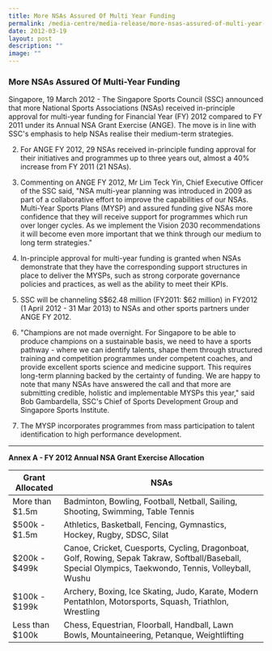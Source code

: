 ```yaml
---
title: More NSAs Assured Of Multi Year Funding
permalink: /media-centre/media-release/more-nsas-assured-of-multi-year-funding/
date: 2012-03-19
layout: post
description: ""
image: ""
---
```

### **More NSAs Assured Of Multi-Year Funding**


Singapore, 19 March 2012 - The Singapore Sports Council (SSC) announced that more National Sports Associations (NSAs) received in-principle approval for multi-year funding for Financial Year (FY) 2012 compared to FY 2011 under its Annual NSA Grant Exercise (ANGE). The move is in line with SSC's emphasis to help NSAs realise their medium-term strategies.

2. For ANGE FY 2012, 29 NSAs received in-principle funding approval for their initiatives and programmes up to three years out, almost a 40% increase from FY 2011 (21 NSAs).

3. Commenting on ANGE FY 2012, Mr Lim Teck Yin, Chief Executive Officer of the SSC said, "NSA multi-year planning was introduced in 2009 as part of a collaborative effort to improve the capabilities of our NSAs. Multi-Year Sports Plans (MYSP) and assured funding give NSAs more confidence that they will receive support for programmes which run over longer cycles. As we implement the Vision 2030 recommendations it will become even more important that we think through our medium to long term strategies."

4. In-principle approval for multi-year funding is granted when NSAs demonstrate that they have the corresponding support structures in place to deliver the MYSPs, such as strong corporate governance policies and practices, as well as the ability to meet their KPIs.

5. SSC will be channeling S$62.48 million (FY2011: $62 million) in FY2012 (1 April 2012 - 31 Mar 2013) to NSAs and other sports partners under ANGE FY 2012.

6. "Champions are not made overnight. For Singapore to be able to produce champions on a sustainable basis, we need to have a sports pathway - where we can identify talents, shape them through structured training and competition programmes under competent coaches, and provide excellent sports science and medicine support. This requires long-term planning backed by the certainty of funding. We are happy to note that many NSAs have answered the call and that more are submitting credible, holistic and implementable MYSPs this year," said Bob Gambardella, SSC's Chief of Sports Development Group and Singapore Sports Institute.

7. The MYSP incorporates programmes from mass participation to talent identification to high performance development.

---

**Annex A - FY 2012 Annual NSA Grant Exercise Allocation**



| Grant Allocated | NSAs |
| -------- | -------- |
| More than $1.5m  | Badminton, Bowling, Football, Netball, Sailing, Shooting, Swimming, Table Tennis | 
| $500k - $1.5m | Athletics, Basketball, Fencing, Gymnastics, Hockey, Rugby, SDSC, Silat | 
| $200k - $499k  | Canoe, Cricket, Cuesports, Cycling, Dragonboat, Golf, Rowing, Sepak Takraw, Softball/Baseball, Special Olympics, Taekwondo, Tennis, Volleyball, Wushu | 
| $100k - $199k | Archery, Boxing, Ice Skating, Judo, Karate, Modern Pentathlon, Motorsports, Squash, Triathlon, Wrestling | 
| Less than $100k | Chess, Equestrian, Floorball, Handball, Lawn Bowls, Mountaineering, Petanque, Weightlifting |